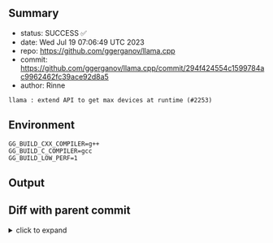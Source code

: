 ## Summary

- status: SUCCESS ✅
- date:   Wed Jul 19 07:06:49 UTC 2023
- repo:   https://github.com/ggerganov/llama.cpp
- commit: https://github.com/ggerganov/llama.cpp/commit/294f424554c1599784ac9962462fc39ace92d8a5
- author: Rinne
```
llama : extend API to get max devices at runtime (#2253)
```

## Environment

```
GG_BUILD_CXX_COMPILER=g++
GG_BUILD_C_COMPILER=gcc
GG_BUILD_LOW_PERF=1
```

## Output

## Diff with parent commit

<details><summary>click to expand</summary>

```diff
--- /home/ggml/results/llama.cpp/45/a1b07e9b20c33d71d8c849ff27d693a75a0269/ggml-0-x86-cpu-low-perf/stdall	2023-07-19 07:02:06.845898652 +0000
+++ /home/ggml/results/llama.cpp/29/4f424554c1599784ac9962462fc39ace92d8a5/ggml-0-x86-cpu-low-perf/stdall	2023-07-19 07:06:49.926371502 +0000
@@ -1,6 +1,6 @@
 mkdir: cannot create directory ‘/mnt/llama.cpp’: Permission denied
-rm: cannot remove '/home/ggml/results/llama.cpp/45/a1b07e9b20c33d71d8c849ff27d693a75a0269/ggml-0-x86-cpu-low-perf/*.log': No such file or directory
-rm: cannot remove '/home/ggml/results/llama.cpp/45/a1b07e9b20c33d71d8c849ff27d693a75a0269/ggml-0-x86-cpu-low-perf/*.exit': No such file or directory
-rm: cannot remove '/home/ggml/results/llama.cpp/45/a1b07e9b20c33d71d8c849ff27d693a75a0269/ggml-0-x86-cpu-low-perf/*.md': No such file or directory
-0.00user 0.00system 0:00.00elapsed 100%CPU (0avgtext+0avgdata 3768maxresident)k
-0inputs+8outputs (0major+1542minor)pagefaults 0swaps
+rm: cannot remove '/home/ggml/results/llama.cpp/29/4f424554c1599784ac9962462fc39ace92d8a5/ggml-0-x86-cpu-low-perf/*.log': No such file or directory
+rm: cannot remove '/home/ggml/results/llama.cpp/29/4f424554c1599784ac9962462fc39ace92d8a5/ggml-0-x86-cpu-low-perf/*.exit': No such file or directory
+rm: cannot remove '/home/ggml/results/llama.cpp/29/4f424554c1599784ac9962462fc39ace92d8a5/ggml-0-x86-cpu-low-perf/*.md': No such file or directory
+0.00user 0.00system 0:00.00elapsed 100%CPU (0avgtext+0avgdata 3732maxresident)k
+0inputs+8outputs (0major+1555minor)pagefaults 0swaps
```
</details>


